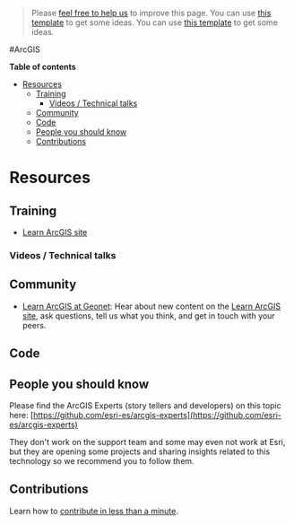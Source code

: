 > Please [feel free to help us](#contributions) to improve this page. You can use [this template](https://github.com/esri-es/awesome-arcgis/blob/master/RESOURCE_PAGE_TEMPLATE.md) to get some ideas. You can use [this template](https://github.com/esri-es/awesome-arcgis/blob/master/RESOURCE_PAGE_TEMPLATE.md) to get some ideas.

#ArcGIS
<!-- START doctoc generated TOC please keep comment here to allow auto update -->
<!-- DON'T EDIT THIS SECTION, INSTEAD RE-RUN doctoc TO UPDATE -->
**Table of contents**

- [Resources](#resources)
  - [Training](#training)
    - [Videos / Technical talks](#videos--technical-talks)
  - [Community](#community)
  - [Code](#code)
  - [People you should know](#people-you-should-know)
  - [Contributions](#contributions)

<!-- END doctoc generated TOC please keep comment here to allow auto update -->

# Resources
## Training
* [Learn ArcGIS site](http://learn.arcgis.com)

### Videos / Technical talks
## Community
* [Learn ArcGIS at Geonet](https://community.esri.com/groups/learn-arcgis): Hear about new content on the [Learn ArcGIS site](http://learn.arcgis.com), ask questions, tell us what you think, and get in touch with your peers.

## Code

## People you should know
Please find the ArcGIS Experts (story tellers and developers) on this topic here: [https://github.com/esri-es/arcgis-experts](https://github.com/esri-es/arcgis-experts)

They don't work on the support team and some may even not work at Esri,
but they are opening some projects and sharing insights related to this
technology so we recommend you to follow them.

## Contributions

Learn how to [contribute in less than a minute](https://github.com/hhkaos/awesome-arcgis/blob/master/CONTRIBUTING.md).